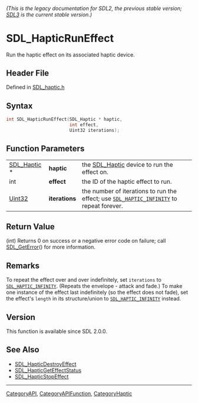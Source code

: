###### (This is the legacy documentation for SDL2, the previous stable version; [SDL3](https://wiki.libsdl.org/SDL3/) is the current stable version.)
# SDL_HapticRunEffect

Run the haptic effect on its associated haptic device.

## Header File

Defined in [SDL_haptic.h](https://github.com/libsdl-org/SDL/blob/SDL2/include/SDL_haptic.h)

## Syntax

```c
int SDL_HapticRunEffect(SDL_Haptic * haptic,
                        int effect,
                        Uint32 iterations);
```

## Function Parameters

|                            |                |                                                                                                                 |
| -------------------------- | -------------- | --------------------------------------------------------------------------------------------------------------- |
| [SDL_Haptic](SDL_Haptic) * | **haptic**     | the [SDL_Haptic](SDL_Haptic) device to run the effect on.                                                       |
| int                        | **effect**     | the ID of the haptic effect to run.                                                                             |
| [Uint32](Uint32)           | **iterations** | the number of iterations to run the effect; use [`SDL_HAPTIC_INFINITY`](SDL_HAPTIC_INFINITY) to repeat forever. |

## Return Value

(int) Returns 0 on success or a negative error code on failure; call
[SDL_GetError](SDL_GetError)() for more information.

## Remarks

To repeat the effect over and over indefinitely, set `iterations` to
[`SDL_HAPTIC_INFINITY`](SDL_HAPTIC_INFINITY). (Repeats the envelope -
attack and fade.) To make one instance of the effect last indefinitely (so
the effect does not fade), set the effect's `length` in its structure/union
to [`SDL_HAPTIC_INFINITY`](SDL_HAPTIC_INFINITY) instead.

## Version

This function is available since SDL 2.0.0.

## See Also

- [SDL_HapticDestroyEffect](SDL_HapticDestroyEffect)
- [SDL_HapticGetEffectStatus](SDL_HapticGetEffectStatus)
- [SDL_HapticStopEffect](SDL_HapticStopEffect)

----
[CategoryAPI](CategoryAPI), [CategoryAPIFunction](CategoryAPIFunction), [CategoryHaptic](CategoryHaptic)

